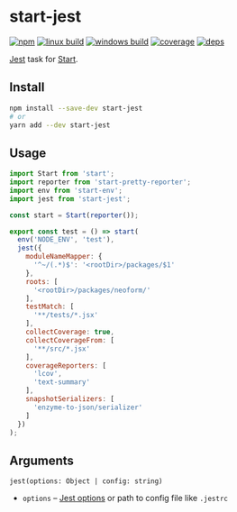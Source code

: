 # start-jest

[![npm](https://img.shields.io/npm/v/start-jest.svg?style=flat-square)](https://www.npmjs.com/package/start-jest)
[![linux build](https://img.shields.io/travis/start-runner/jest/master.svg?label=linux&style=flat-square)](https://travis-ci.org/start-runner/jest)
[![windows build](https://img.shields.io/appveyor/ci/start-runner/jest/master.svg?label=windows&style=flat-square)](https://ci.appveyor.com/project/start-runner/jest)
[![coverage](https://img.shields.io/codecov/c/github/start-runner/jest/master.svg?style=flat-square)](https://codecov.io/github/start-runner/jest)
[![deps](https://img.shields.io/gemnasium/start-runner/jest.svg?style=flat-square)](https://gemnasium.com/start-runner/jest)

[Jest](https://facebook.github.io/jest/) task for [Start](https://github.com/start-runner/start).

## Install

```sh
npm install --save-dev start-jest
# or
yarn add --dev start-jest
```

## Usage

```js
import Start from 'start';
import reporter from 'start-pretty-reporter';
import env from 'start-env';
import jest from 'start-jest';

const start = Start(reporter());

export const test = () => start(
  env('NODE_ENV', 'test'),
  jest({
    moduleNameMapper: {
      '^~/(.*)$': '<rootDir>/packages/$1'
    },
    roots: [
      '<rootDir>/packages/neoform/'
    ],
    testMatch: [
      '**/tests/*.jsx'
    ],
    collectCoverage: true,
    collectCoverageFrom: [
      '**/src/*.jsx'
    ],
    coverageReporters: [
      'lcov',
      'text-summary'
    ],
    snapshotSerializers: [
      'enzyme-to-json/serializer'
    ]
  })
);
```

## Arguments

`jest(options: Object | config: string)`

* `options` – [Jest options](https://facebook.github.io/jest/docs/configuration.html#content) or path to config file like `.jestrc`
